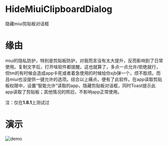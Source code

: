 # HideMiuiClipboardDialog

隐藏miui剪贴板对话框


# 缘由

miui的隐私防护，特别是剪贴板防护，对我而言没有太大提升，反而影响到了日常使用。复制文字后，打开啥软件都提醒。这也就算了，多点一点允许/拒绝就行，但tm的有时候会造成app卡死或者着急使用的时候给你xjb弹一个，烦不胜烦。而且miui也没提供一键允许的选项。综合以上痛点，便有了此软件。在app读取剪贴板权限中，设置“智能允许”读取的app，隐藏剪贴板对话框，同时Toast提示此app读取了剪贴板；其他情况的照旧，不影响app正常使用。

注：仅在**1.8.1**上测试过

# 演示

![demo](demo.gif)
